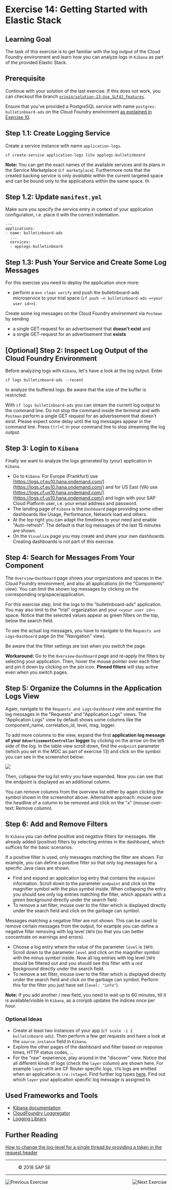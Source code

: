 Exercise 14: Getting Started with Elastic Stack
=====================================

## Learning Goal
The task of this exercise is to get familiar with the log output of the Cloud Foundry environment and learn how you can analyze logs in `Kibana` as part of the provided Elastic Stack.

## Prerequisite
Continue with your solution of the last exercise. If this does not work, you can checkout the branch [`origin/solution-13-Use_SLF4J_Features`](https://github.com/SAP/cloud-bulletinboard-ads/tree/solution-13-Use-SLF4J-Features).

Ensure that you've provided a PostgreSQL service with name `postgres-bulletinboard-ads` on the Cloud Foundry environment [as explained in Exercise 10](/ConnectDatabase/Exercise_10_DeployAdsWithDBServiceOnCF.md).


## Step 1.1: Create Logging Service
Create a service instance with name `application-logs`. 

```
cf create-service application-logs lite applogs-bulletinboard
```

**Note:** You can get the exact names of the available services and its plans in the Service Marketplace (`cf marketplace`). Furthermore note that the created backing service is only *available* within the current targeted space and can be bound only to the applications within the same space.
th
## Step 1.2: Update `manifest.yml`
Make sure you specify the service entry in context of your application configuration, i.e. place it with the correct indentation.

```
---
applications:
- name: bulletinboard-ads
  ...
  services:
  - applogs-bulletinboard
```


## Step 1.3: Push Your Service and Create Some Log Messages

For this exercise you need to deploy the application once more:
- perform a `mvn clean verify` and push the bulletinboard-ads microservice to your trial space (`cf push –n bulletinboard-ads-<<your user id>>`). 

Create some log messages on the Cloud Foundry environment via `Postman` by sending
- a single GET-request for an advertisement that **doesn't exist** and
- a single GET-request for an advertisement that **exists**

## [Optional] Step 2: Inspect Log Output of the Cloud Foundry Environment
Before analyzing logs with `Kibana`, let's have a look at the log output. Enter 
```
cf logs bulletinboard-ads --recent
```
to analyze the buffered logs. Be aware that the size of the buffer is restricted.

With `cf logs bulletinboard-ads` you can stream the current log output to the command line. Do not stop the command inside the terminal and with `Postman` perform a single GET request for an advertisement that doesn't exist. Please expect some delay until the log messages appear in the command line. Press `Ctrl+C` in your command line to stop streaming the log output.


## Step 3: Login to `Kibana`
Finally we want to analyze the logs generated by (your) application in `Kibana`.

- Go to `Kibana`: For Europe (Frankfurt) use [https://logs.cf.eu10.hana.ondemand.com/](https://logs.cf.eu10.hana.ondemand.com/) and for US East (VA) use [https://logs.cf.us10.hana.ondemand.com/](https://logs.cf.us10.hana.ondemand.com/) and login with your SAP Cloud Platform user, i.e. your email address and password.
- The landing page of `Kibana` is the `Dashboard` page providing some other dashboards like Usage, Performance, Network load and others. 
- At the top right you can adapt the timelines to your need and enable "Auto-refresh". The default is that log messages of the last 15 minutes are shown.
- On the `Visualize` page you may create and share your own dashboards. Creating dashboards is not part of this exercise.

## Step 4: Search for Messages From Your Component
The `Overview`-`Dashboard` page shows your organizations and spaces in the Cloud Foundry environment, and also all applications (in the "Components" view).
You can limit the shown log messages by clicking on the corresponding org/space/application.

For this exercise step, limit the logs to the "bulletinboard-ads" application. You may also limit to the "trial" organization and your `<<your user id>>` space.
Notice that the selected values appear as green filters on the top, below the search field.

To see the actual log messages, you have to navigate to the `Requests and Logs`-`Dashboard` page (in the "Navigation" view).

Be aware that the filter settings are lost when you switch the page.

**Workaround:** Go to the `Overview`-`Dashboard` page and re-apply the filters by selecting your application.
Then, hover the mouse pointer over each filter and pin it down by clicking on the pin icon. __Pinned filters__ will stay active even when you switch pages.


## Step 5: Organize the Columns in the Application Logs View
Again, navigate to the `Requests and Logs`-`Dashboard` view and examine the log messages in the "Requests" and "Application Logs" views. The "Application Logs" view by default shows some columns like the component_name, correlation_id, level, msg,	logger.

To add more columns to the view, expand the first **application log message of your `AdvertisementController` logger** by clicking on the arrow on the left side of the log. In the table view scroll down, find the `endpoint` parameter (which you set in the MDC as part of exercise 13) and click on the symbol you can see in the screenshot below:

![](images/Screenshot-SetKibanaColumn.png)

Then, collapse the log list entry you have expanded. Now you can see that the endpoint is displayed as an additional column.

You can remove columns from the overview list either by again clicking the symbol shown in the screenshot above. Alternative approach: mouse over the headline of a column to be removed and click on the "x" (mouse-over-text: Remove column).

## Step 6: Add and Remove Filters
In `Kibana` you can define positive and negative filters for messages.
We already added (positive) filters by selecting entries in the dashboard, which suffices for the basic scenarios.

If a positive filter is used, only messages matching the filter are shown. For example, you can define a positive filter so that only log messages for a specific Java class are shown.

- Find and expand an application log entry that contains the `endpoint` information. Scroll down to the parameter `endpoint` and click on the magnifier symbol with the plus symbol inside. When collapsing the entry you should see only log entries matching the filter, which appears with a *green background* directly under the search field.
- To remove a set filter, mouse over to the filter which is displayed directly under the search field and click on the garbage can symbol.

Messages matching a negative filter are not shown. This can be used to remove certain messages from the output, for example you can define a negative filter removing with log level `INFO` (so that you can better concentrate on warnings and errors).

- Choose a log entry where the value of the parameter `level` is `INFO`. Scroll down to the parameter `level` and click on the magnifier symbol with the minus symbol inside. Now all log entries with log level `INFO` should be filtered out and you should see this filter with a *red background* directly under the search field.
- To remove a set filter, mouse over to the filter which is displayed directly under the search field and click on the garbage can symbol. Perform this for the filter you just have set (`level: "info"`).

**Note:** If you add another / new field, you need to wait up to 60 minutes, till it is available/visible in `Kibana`, as a cronjob updates the indices once per hour.


### Optional Ideas
- Create at least two instances of your app (`cf scale -i 2 bulletinboard-ads`). Then perform a few get requests and have a look at the `source_instance` field in `Kibana`.
- Explore the other pages of the dashboard and filter based on response times, HTTP status codes, ...
- For the "raw" experience, play around in the "discover" view. Notice that all different kinds of logs (check the `layer` column) are shown here. For example `layer`=`RTR` are CF Router specific logs, `STG` logs are emitted when an application is `(re-)staged`. Find further log types [here](https://docs.cloudfoundry.org/devguide/deploy-apps/streaming-logs.html). Find out which `layer` your application specific log message is assigned to.

## Used Frameworks and Tools
- [Kibana documentation](https://www.elastic.co/products/kibana)
- [CloudFoundry Loggregator](https://github.com/cloudfoundry/Loggregator)
- [Logging Library](https://github.com/SAP/cf-java-logging-support)

## Further Reading
[How to change the log-level for a single thread by providing a token in the request header](https://github.com/SAP/cf-java-logging-support/wiki/Dynamic-Log-Levels)




***
<dl>
  <dd>
  <div class="footer">&copy; 2018 SAP SE</div>
  </dd>
</dl>
<hr>
<a href="/LoggingTracing/Exercise_13_Use_SLF4J_Features.md">
  <img align="left" alt="Previous Exercise">
</a>
<a href="/Service2ServiceCommunication/Exercise_16_Call_UserService.md">
  <img align="right" alt="Next Exercise">
</a>
